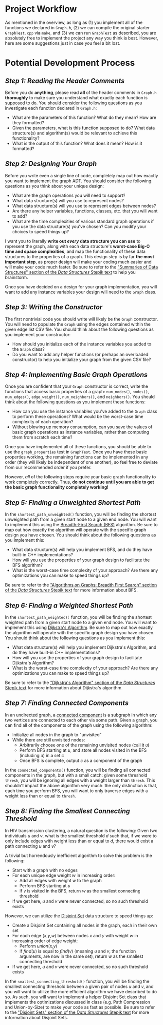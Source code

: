 # Project Workflow

As mentioned in the overview, as long as (1) you implement all of the functions we declared in `Graph.h`, (2) we can compile the original starter `GraphTest.cpp` via `make`, and (3) we can run `GraphTest` as described, you are absolutely free to implement the project any way you think is best. However, here are some suggestions just in case you feel a bit lost.

# **Potential Development Process**

## *Step 1: Reading the Header Comments*

Before you do **anything**, please read **all** of the header comments in `Graph.h` **thoroughly** to make sure you understand what exactly each function is supposed to do. You should consider the following questions as you investigate each function declared in `Graph.h`:

- What are the parameters of this function? What do they mean? How are they formatted?
- Given the parameters, what is this function supposed to do? What data structure(s) and algorithm(s) would be relevant to achieve this functionality?
- What is the output of this function? What does it mean? How is it formatted?

## *Step 2: Designing Your Graph*

Before you write even a single line of code, completely map out how exactly you want to implement the graph ADT. You should consider the following questions as you think about your unique design:

- What are the graph operations you will need to support?
- What data structure(s) will you use to represent nodes?
- What data structure(s) will you use to represent edges between nodes?
- Are there any helper variables, functions, classes, etc. that you will want to add?
- What are the time complexities of various standard graph operations if you use the data structure(s) you've chosen? Can you modify your choices to speed things up?

I want you to literally **write out _every_ data structure you can use** to represent the graph, along with each data structure's **worst-case Big-O time and space complexities**, and map the functionality of these data structures to the properties of a graph. This design step is by far **the most important step**, as proper design will make your coding much easier and will make your code much faster. Be sure to refer to the ["Summaries of Data Structures" section of the _Data Structures_ Stepik text](https://stepik.org/lesson/31445) to help you brainstorm.

Once you have decided on a design for your graph implementation, you will want to add any instance variables your design will need to the `Graph` class.

## *Step 3: Writing the Constructor*

The first nontrivial code you should write will likely be the `Graph` constructor. You will need to populate the `Graph` using the edges contained within the given edge list CSV file. You should think about the following questions as you implement your constructor:

- How should you initialize each of the instance variables you added to the `Graph` class?
- Do you want to add any helper functions (or perhaps an overloaded constructor) to help you initialize your graph from the given CSV file?

## *Step 4: Implementing Basic Graph Operations*

Once you are confident that your `Graph` constructor is correct, write the functions that access basic properties of a graph: `num_nodes()`, `nodes()`, `num_edges()`, `edge_weight()`, `num_neighbors()`, and `neighbors()`. You should think about the following questions as you implement these functions:

- How can you use the instance variables you've added to the `Graph` class to perform these operations? What would be the worst-case time complexity of each operation?
- Without blowing up memory consumption, can you save the values of basic graph operations as instance variables, rather than computing them from scratch each time?

Once you have implemented all of these functions, you should be able to use the `graph_properties` test in `GraphTest`. Once you have these basic properties working, the remaining functions can be implemented in any order (they will likely be independent of one another), so feel free to deviate from our recommended order if you prefer.

However, *all* of the following steps require your basic graph functionality to work completely correctly. Thus, **do not continue until you are able to get the basic graph functionality completely working!**

## *Step 5: Finding a Unweighted Shortest Path*

In the `shortest_path_unweighted()` function, you will be finding the shortest unweighted path from a given start node to a given end node. You will want to implement this using the [Breadth-First Search (BFS)](https://en.wikipedia.org/wiki/Breadth-first_search) algorithm. Be sure to map out how exactly the algorithm will operate with the specific graph design you have chosen. You should think about the following questions as you implement this:

- What data structure(s) will help you implement BFS, and do they have built-in C++ implementations?
- How will you use the properties of your graph design to facilitate the BFS algorithm?
- What is the worst-case time complexity of your approach? Are there any optimizations you can make to speed things up?

Be sure to refer to the ["Algorithms on Graphs: Breadth First Search" section of the _Data Structures_ Stepik text](https://stepik.org/lesson/28946) for more information about BFS.

## *Step 6: Finding a Weighted Shortest Path*

In the `shortest_path_weighted()` function, you will be finding the shortest weighted path from a given start node to a given end node. You will want to implement this using [Dijkstra's Algorithm](https://en.wikipedia.org/wiki/Dijkstra%27s_algorithm). Be sure to map out how exactly the algorithm will operate with the specific graph design you have chosen. You should think about the following questions as you implement this:

- What data structure(s) will help you implement Dijkstra's Algorithm, and do they have built-in C++ implementations?
- How will you use the properties of your graph design to facilitate Dijkstra's Algorithm?
- What is the worst-case time complexity of your approach? Are there any optimizations you can make to speed things up?

Be sure to refer to the ["Dijkstra's Algorithm" section of the _Data Structures_ Stepik text](https://stepik.org/lesson/28947) for more information about Dijkstra's algorithm.

## *Step 7: Finding Connected Components*

In an undirected graph, a [connected component](https://en.wikipedia.org/wiki/Component_(graph_theory)) is a subgraph in which any two vertices are connected to each other via some path. Given a graph, you can find all of the components of the graph using the following algorithm:

- Initialize all nodes in the graph to "unvisited"
- While there are still unvisited nodes:
  - Arbitrarily choose one of the remaining unvisited nodes (call it _u_)
  - Perform BFS starting at _u_, and store all nodes visited in the BFS (including _u_) in a set _c_
  - Once BFS is complete, output _c_ as a component of the graph

In the `connected_components()` function, you will be finding all connected components in the graph, but with a small catch: given some threshold `thresh`, you will be ignoring all edges with a weight larger than `thresh`. This shouldn't impact the above algorithm very much: the only distinction is that, each time you perform BFS, you will want to only traverse edges with a weight less than or equal to `thresh`.

## *Step 8: Finding the Smallest Connecting Threshold*

In HIV transmission clustering, a natural question is the following: Given two individuals _u_ and _v_, what is the smallest threshold _d_ such that, if we were to only include edges with weight less than or equal to _d_, there would exist a path connecting _u_ and _v_?

A trivial but horrendously inefficient algorithm to solve this problem is the following:

- Start with a graph with no edges
- For each unique edge weight _w_ in increasing order:
  - Add all edges with weight _w_ to the graph
  - Perform BFS starting at _u_
  - If _v_ is visited in the BFS, return _w_ as the smallest connecting threshold
- If we get here, _u_ and _v_ were never connected, so no such threshold exists

However, we can utilize the [Disjoint Set](https://en.wikipedia.org/wiki/Disjoint-set_data_structure) data structure to speed things up:

- Create a Disjoint Set containing all nodes in the graph, each in their own set
- For each edge (_x_,_y_,_w_) between nodes _x_ and _y_ with weight _w_ in increasing order of edge weight:
  - Perform _union_(_x_,_y_)
  - If _find_(_u_) is equal to _find_(_v_) (meaning _u_ and _v_, the function arguments, are now in the same set), return _w_ as the smallest connecting threshold
- If we get here, _u_ and _v_ were never connected, so no such threshold exists

In the `smallest_connecting_threshold()` function, you will be finding the smallest connecting threshold between a given pair of nodes _u_ and _v_, and you will want to utilize the more efficient algorithm we have described to do so. As such, you will want to implement a helper Disjoint Set class that implements the optimizations discussed in class (e.g. Path Compression and Union-by-Size) to make your code as fast as possible. Be sure to refer to the ["Disjoint Sets" section of the _Data Structures_ Stepik text](https://stepik.org/lesson/30027) for more information about Disjoint Sets.